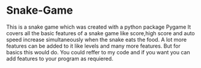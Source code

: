 # Snake-Game
This is a snake game which was created with a python package Pygame It covers all the basic features of a snake game like score,high score and auto speed increase simultaneously when the snake eats the food.
A lot more features can be added to it like levels and many more features. But for basics this would do.
You could reffer to my code and if you want you can add features to your program as requiered.
